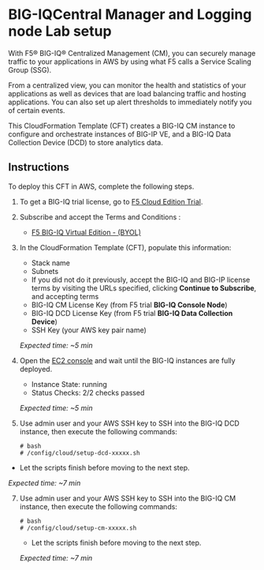 BIG-IQCentral Manager and Logging node Lab setup
================================================

With F5® BIG-IQ® Centralized Management (CM), you can securely manage traffic to your applications in AWS by using what F5 calls a Service Scaling Group (SSG).

From a centralized view, you can monitor the health and statistics of your applications as well as devices that are load balancing traffic and hosting applications. You can also set up alert thresholds to immediately notify you of certain events.

This CloudFormation Template (CFT) creates  a BIG-IQ CM instance to configure and orchestrate instances of BIG-IP VE, and a BIG-IQ Data Collection Device (DCD) to store analytics data.  


Instructions 
------------

To deploy this CFT in AWS, complete the following steps.



1. To get a BIG-IQ trial license, go to [F5 Cloud Edition Trial](https://f5.com/products/trials/product-trials).

2. Subscribe and accept the Terms and Conditions :

   * [F5 BIG-IQ Virtual Edition - (BYOL)](https://aws.amazon.com/marketplace/pp/B00KIZG6KA)

3. In the CloudFormation Template (CFT), populate this information:

   * Stack name 
   * Subnets 
   * If you did not do it previously, accept the BIG-IQ and BIG-IP license terms by visiting the URLs specified,
   clicking **Continue to Subscribe**, and accepting terms
   * BIG-IQ CM License Key (from F5 trial **BIG-IQ Console Node**)
   * BIG-IQ DCD License Key (from F5 trial **BIG-IQ Data Collection Device**)
   * SSH Key (your AWS key pair name)
   
   *Expected time: ~5 min*

5. Open the [EC2 console](https://console.aws.amazon.com/ec2/v2/home) and wait until the BIG-IQ instances are fully deployed.

   * Instance State: running
   * Status Checks: 2/2 checks passed

   *Expected time: ~5 min*

6. Use admin user and your AWS SSH key to SSH into the BIG-IQ DCD instance, then execute the following commands:

   ```
   # bash
   # /config/cloud/setup-dcd-xxxxx.sh
   ```

  * Let the scripts finish before moving to the next step.

   *Expected time: ~7 min*

7. Use admin user and your AWS SSH key to SSH into the BIG-IQ CM instance, then execute the following commands:

   ```
   # bash
   # /config/cloud/setup-cm-xxxxx.sh
   ```

   * Let the scripts finish before moving to the next step.

   *Expected time: ~7 min*
   
